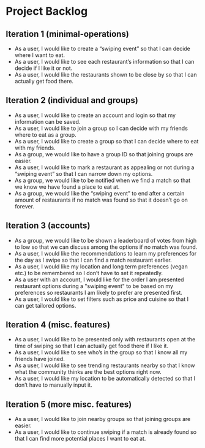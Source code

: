 # Project Backlog

## Iteration 1 (minimal-operations)

- As a user, I would like to create a “swiping event” so that I can decide where I want to eat.
- As a user, I would like to see each restaurant’s information so that I can decide if I like it or not.
- As a user, I would like the restaurants shown to be close by so that I can actually get food there.

## Iteration 2 (individual and groups)

- As a user, I would like to create an account and login so that my information can be saved.
- As a user, I would like to join a group so I can decide with my friends where to eat as a group.
- As a user, I would like to create a group so that I can decide where to eat with my friends.
- As a group, we would like to have a group ID so that joining groups are easier.
- As a user, I would like to mark a restaurant as appealing or not during a “swiping event” so that I can narrow down my options.
- As a group, we would like to be notified when we find a match so that we know we have found a place to eat at.
- As a group, we would like the “swiping event” to end after a certain amount of restaurants if no match was found so that it doesn’t go on forever.


## Iteration 3 (accounts)

- As a group, we would like to be shown a leaderboard of votes from high to low so that we can discuss among the options if no match was found.
- As a user, I would like the recommendations to learn my preferences for the day as I swipe so that I can find a match restaurant earlier.
- As a user, I would like my location and long term preferences (vegan etc.) to be remembered so I don’t have to set it repeatedly.
- As a user with an account, I would like for the order I am presented restaurant options during a "swiping event" to be based on my preferences so restaurants I am likely to prefer are presented first.
- As a user, I would like to set filters such as price and cuisine so that I can get tailored options.

## Iteration 4 (misc. features)

- As a user, I would like to be presented only with restaurants open at the time of swiping so that I can actually get food there if I like it.
- As a user, I would like to see who’s in the group so that I know all my friends have joined.
- As a user, I would like to see trending restaurants nearby so that I know what the community thinks are the best options right now.
- As a user, I would like my location to be automatically detected so that I don’t have to manually input it.

## Iteration 5 (more misc. features)

- As a user, I would like to join nearby groups so that joining groups are easier.
- As a user, I would like to continue swiping if a match is already found so that I can find more potential places I want to eat at.
